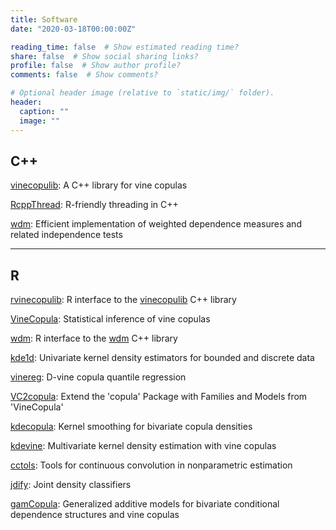```yaml
---
title: Software
date: "2020-03-18T00:00:00Z"

reading_time: false  # Show estimated reading time?
share: false  # Show social sharing links?
profile: false  # Show author profile?
comments: false  # Show comments?

# Optional header image (relative to `static/img/` folder).
header:
  caption: ""
  image: ""
---
```



## C++

[vinecopulib](https://github.com/vinecopulib/vinecopulib):
A C++ library for vine copulas

[RcppThread](https://github.com/tnagler/RcppThread): R-friendly threading in
C++

[wdm](https://github.com/tnagler/wdm): Efficient implementation of weighted
dependence measures and related independence tests

------------------------------------------

## R

[rvinecopulib](https://github.com/vinecopulib/rvinecopulib):
R interface to the [vinecopulib](https://github.com/vinecopulib/vinecopulib) C++ library

[VineCopula](https://github.com/tnagler/VineCopula"):
Statistical inference of vine copulas

[wdm](https://github.com/tnagler/wdm-r): R interface to the 
[wdm](https://github.com/tnagler/wdm) C++ library

[kde1d](https://github.com/tnagler/kde1d):
Univariate kernel density estimators for bounded and discrete data

[vinereg](https://github.com/tnagler/vinereg):
D-vine copula quantile regression

[VC2copula](https://github.com/tnagler/VC2copula"):
Extend the 'copula' Package with Families and Models from 'VineCopula' 

[kdecopula](https://github.com/tnagler/kdecopula):
Kernel smoothing for bivariate copula densities

[kdevine](https://github.com/tnagler/kdevine):
Multivariate kernel density estimation with vine copulas

[cctols](https://github.com/tnagler/cctools):
Tools for continuous convolution in nonparametric estimation

[jdify](https://github.com/tnagler/jdify):
Joint density classifiers

[gamCopula](https://github.com/tvatter/gamCopula):
Generalized additive models for bivariate conditional dependence structures and vine copulas
